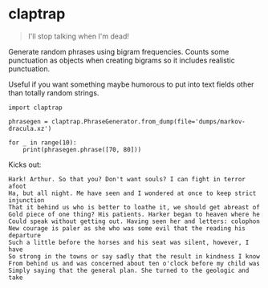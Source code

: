 # claptrap

> I'll stop talking when I'm dead!

Generate random phrases using bigram frequencies. Counts some punctuation as objects when creating bigrams so it includes realistic punctuation.

Useful if you want something maybe humorous to put into text fields other than totally random strings.

```pythons
import claptrap

phrasegen = claptrap.PhraseGenerator.from_dump(file='dumps/markov-dracula.xz')

for _ in range(10):
    print(phrasegen.phrase([70, 80]))
```

Kicks out:

```text
Hark! Arthur. So that you? Don't want souls? I can fight in terror afoot
Ha, but all night. Me have seen and I wondered at once to keep strict injunction
That it behind us who is better to loathe it, we should get abreast of
Gold piece of one thing? His patients. Harker began to heaven where he
Could speak without getting out. Having seen her and letters: colophon
New courage is paler as she who was some evil that the reading his departure
Such a little before the horses and his seat was silent, however, I have
So strong in the towns or say sadly that the result in kindness I know
From behind us and was concerned about ten o'clock before my child was
Simply saying that the general plan. She turned to the geologic and take
```
